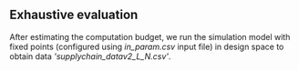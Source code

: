## Exhaustive evaluation 

After estimating the computation budget, we run the simulation model with fixed points (configured using *in_param.csv* input file) in design space to obtain data *'supplychain_datav2_L_N.csv'*. 